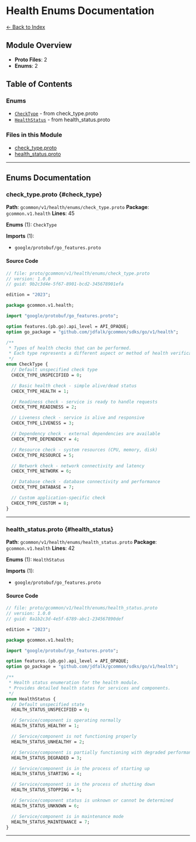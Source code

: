 # Health Enums Documentation

[← Back to Index](./README.md)

## Module Overview

- **Proto Files**: 2
- **Enums**: 2

## Table of Contents

### Enums

- [`CheckType`](#check_type) - from check_type.proto
- [`HealthStatus`](#health_status) - from health_status.proto

### Files in this Module

- [check_type.proto](#check_type)
- [health_status.proto](#health_status)

---

## Enums Documentation

### check_type.proto {#check_type}

**Path**: `gcommon/v1/health/enums/check_type.proto` **Package**: `gcommon.v1.health` **Lines**: 45

**Enums** (1): `CheckType`

**Imports** (1):

- `google/protobuf/go_features.proto`

#### Source Code

```protobuf
// file: proto/gcommon/v1/health/enums/check_type.proto
// version: 1.0.0
// guid: 9b2c3d4e-5f67-8901-bcd2-345678901efa

edition = "2023";

package gcommon.v1.health;

import "google/protobuf/go_features.proto";

option features.(pb.go).api_level = API_OPAQUE;
option go_package = "github.com/jdfalk/gcommon/sdks/go/v1/health";

/**
 * Types of health checks that can be performed.
 * Each type represents a different aspect or method of health verification.
 */
enum CheckType {
  // Default unspecified check type
  CHECK_TYPE_UNSPECIFIED = 0;

  // Basic health check - simple alive/dead status
  CHECK_TYPE_HEALTH = 1;

  // Readiness check - service is ready to handle requests
  CHECK_TYPE_READINESS = 2;

  // Liveness check - service is alive and responsive
  CHECK_TYPE_LIVENESS = 3;

  // Dependency check - external dependencies are available
  CHECK_TYPE_DEPENDENCY = 4;

  // Resource check - system resources (CPU, memory, disk)
  CHECK_TYPE_RESOURCE = 5;

  // Network check - network connectivity and latency
  CHECK_TYPE_NETWORK = 6;

  // Database check - database connectivity and performance
  CHECK_TYPE_DATABASE = 7;

  // Custom application-specific check
  CHECK_TYPE_CUSTOM = 8;
}
```

---

### health_status.proto {#health_status}

**Path**: `gcommon/v1/health/enums/health_status.proto` **Package**: `gcommon.v1.health` **Lines**: 42

**Enums** (1): `HealthStatus`

**Imports** (1):

- `google/protobuf/go_features.proto`

#### Source Code

```protobuf
// file: proto/gcommon/v1/health/enums/health_status.proto
// version: 1.0.0
// guid: 8a1b2c3d-4e5f-6789-abc1-234567890def

edition = "2023";

package gcommon.v1.health;

import "google/protobuf/go_features.proto";

option features.(pb.go).api_level = API_OPAQUE;
option go_package = "github.com/jdfalk/gcommon/sdks/go/v1/health";

/**
 * Health status enumeration for the health module.
 * Provides detailed health states for services and components.
 */
enum HealthStatus {
  // Default unspecified state
  HEALTH_STATUS_UNSPECIFIED = 0;

  // Service/component is operating normally
  HEALTH_STATUS_HEALTHY = 1;

  // Service/component is not functioning properly
  HEALTH_STATUS_UNHEALTHY = 2;

  // Service/component is partially functioning with degraded performance
  HEALTH_STATUS_DEGRADED = 3;

  // Service/component is in the process of starting up
  HEALTH_STATUS_STARTING = 4;

  // Service/component is in the process of shutting down
  HEALTH_STATUS_STOPPING = 5;

  // Service/component status is unknown or cannot be determined
  HEALTH_STATUS_UNKNOWN = 6;

  // Service/component is in maintenance mode
  HEALTH_STATUS_MAINTENANCE = 7;
}
```

---
